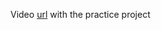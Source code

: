 Video [url](https://youtu.be/I7LrS1z_WNA?list=PLu71SKxNbfoDBNF5s-WH6aLbthSEIMhMI&t=742) with the practice project
